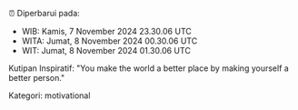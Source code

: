 ⏰ Diperbarui pada:
- WIB: Kamis, 7 November 2024 23.30.06 UTC
- WITA: Jumat, 8 November 2024 00.30.06 UTC
- WIT: Jumat, 8 November 2024 01.30.06 UTC

Kutipan Inspiratif:
"You make the world a better place by making yourself a better person."


Kategori: motivational

